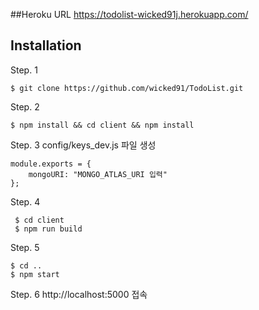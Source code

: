 ##Heroku URL
https://todolist-wicked91j.herokuapp.com/

## Installation

Step. 1
```
$ git clone https://github.com/wicked91/TodoList.git
```

Step. 2
```
$ npm install && cd client && npm install
```

Step. 3
config/keys_dev.js 파일 생성

```
module.exports = {
    mongoURI: "MONGO_ATLAS_URI 입력"
};
```
Step. 4
```
 $ cd client
 $ npm run build
```

Step. 5
```
$ cd ..
$ npm start
```

Step. 6
http://localhost:5000 접속





